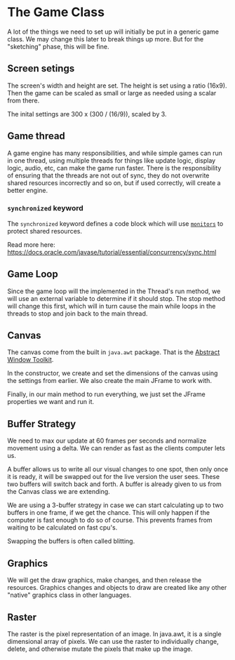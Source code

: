 # The Game Class

A lot of the things we need to set up will initially be put in a generic game class. We may change this later to break things up more. But for the "sketching" phase, this will be fine.

## Screen setings

The screen's width and height are set. The height is set using a ratio (16x9). Then the game can be scaled as small or large as needed using a scalar from there.

The inital settings are 300 x (300 / (16/9)), scaled by 3.


## Game thread

A game engine has many responsibilities, and while simple games can run in one thread, using multiple threads for things like update logic, display logic, audio, etc, can make the game run faster. 
There is the responsibility of ensuring that the threads are not out of sync, they do not overwrite shared resources incorrectly and so on, but if used correctly, will create a better engine.

### `synchronized` keyword

The `synchronized` keyword defines a code block which will use [`monitors`](https://www.tutorialspoint.com/java/java_thread_synchronization.htm) to protect shared resources.

Read more here: https://docs.oracle.com/javase/tutorial/essential/concurrency/sync.html

## Game Loop

Since the game loop will the implemented in the Thread's run method, we will use an external variable to determine if it should stop. The stop method will change this first, which will in turn cause the main while loops in the threads to stop and join back to the main thread.

## Canvas

The canvas come from the built in `java.awt` package. That is the [Abstract Window Toolkit](https://docs.oracle.com/javase/8/docs/technotes/guides/awt/).

In the constructor, we create and set the dimensions of the canvas using the settings from earlier.
We also create the main JFrame to work with.

Finally, in our main method to run everything, we just set the JFrame properties we want and run it.

## Buffer Strategy

We need to max our update at 60 frames per seconds and normalize movement using a delta.
We can render as fast as the clients computer lets us.

A buffer allows us to write all our visual changes to one spot, then only once it is ready, it will be swapped out for the live version the user sees. These two buffers will switch back and forth.
A buffer is already given to us from the Canvas class we are extending. 

We are using a 3-buffer strategy in case we can start calculating up to two buffers in one frame, if we get the chance. 
This will only happen if the computer is fast enough to do so of course. This prevents frames from waiting to be calculated on fast cpu's.

Swapping the buffers is often called blitting.

## Graphics

We will get the draw graphics, make changes, and then release the resources.
Graphics changes and objects to draw are created like any other "native" graphics class in other languages.


 ## Raster
 
 The raster is the pixel representation of an image. In java.awt, it is a single dimensional array of pixels.
 We can use the raster to individually change, delete, and otherwise mutate the pixels that make up the image.
 
 


